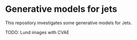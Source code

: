 Generative models for jets
==========================

This repository investigates some generative models for Jets.

TODO: Lund images with CVAE